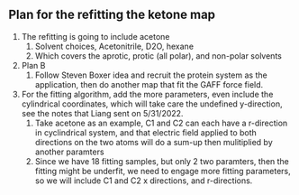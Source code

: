 ## Plan for the refitting the ketone map

1. The refitting is going to include acetone
   1. Solvent choices, Acetonitrile, D2O, hexane
   2. Which covers the aprotic, protic (all polar), and non-polar solvents
2. Plan B
   1. Follow Steven Boxer idea and recruit the protein system as the application, then do another map that fit the GAFF force field.
3. For the fitting algorithm, add the more parameters, even include the cylindrical coordinates, which will take care the undefined y-direction, see the notes that Liang sent on 5/31/2022. 
   1. Take acetone as an example, C1 and C2 can each have a r-direction in cyclindrical system, and that electric field applied to both directions on the two atoms will do a sum-up then mulitiplied by another paramters
   2. Since we have 18 fitting samples, but only 2 two paramters, then the fitting might be underfit, we need to engage more fitting parameters, so we will include C1 and C2 x directions, and r-directions.   
